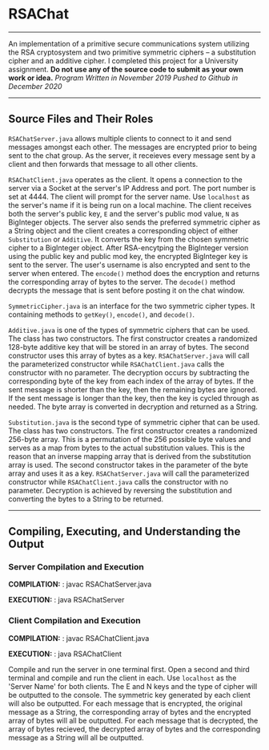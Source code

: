 # RSAChat
***
An implementation of a primitive secure communications system utilizing the RSA cryptosystem and two primitive symmetric ciphers – a substitution cipher and an additive cipher. I completed this project for a University assignment.
**Do not use any of the source code to submit as your own work or idea.**
*Program Written in November 2019* 
*Pushed to Github in December 2020*

***

## Source Files and Their Roles

`RSAChatServer.java` allows multiple clients to connect to it and  send messages amongst each other. The messages are encrypted prior to being sent to the chat group. As the server, it receieves every message sent by a client and then forwards that message to all other clients.

`RSAChatClient.java` operates as the client. It opens a connection to the server via a Socket at the server's IP Address and port. The port number is set at 4444. The client will prompt for the server name. Use `localhost` as the server's name if it is being run on a local machine. The client receives both the server's public key, `E` and the server's public mod value, `N` as BigInteger objects. The server also sends the preferred symmetric cipher as a String object and the client creates a corresponding object of either
`Substitution` or `Additive`. It converts the key from the chosen symmetric cipher to a BigInteger object. After RSA-encytping the BigInteger version using the public key and public mod key, the encrypted BigInteger key is sent to the server. The user's username is also encrypted and sent to the server when entered. The `encode()` method does the encryption and returns the corresponding array of bytes to the server. The `decode()` method decrypts the message that is sent before posting it on the chat window.  

`SymmetricCipher.java` is an interface for the two symmetric cipher types. It containing methods to `getKey()`, `encode()`, and `decode()`. 

`Additive.java` is one of the types of symmetric ciphers that can be used. The class has two constructors. The first constructor creates a randomized 128-byte additive key that will be stored in an array of bytes. The second constructor uses this array of bytes as a key. `RSAChatServer.java` will call the parameterized constructor while `RSAChatClient.java` calls the constructor with no parameter. The decryption occurs by subtracting the corresponding byte of the key from each index of the array of bytes. If the sent message is shorter than the key, then the remaining bytes are ignored. If the sent message is longer than the key, then the key is cycled through as needed. The byte array is converted in decryption and returned as a String. 

`Substitution.java` is the second type of symmetric cipher that can be used. The class has two constructors. The first constructor creates a randomized 256-byte array. This is a permutation of the 256 possible byte values and serves as a map from bytes to the actual substitution values. This is the reason that an inverse mapping array that is derived from the substitution array is used. The second constructor takes in the parameter of the byte array and uses it as a key. `RSAChatServer.java` will call the parameterized constructor while `RSAChatClient.java` calls the constructor with no parameter. Decryption is achieved by reversing the substitution and converting the bytes to a String to be returned.

***

## Compiling, Executing, and Understanding the Output

### Server Compilation and Execution  
**COMPILATION:** :
    javac RSAChatServer.java

**EXECUTION:** :
    java RSAChatServer


### Client Compilation and Execution  
**COMPILATION:** :
    javac RSAChatClient.java

**EXECUTION:** :
    java RSAChatClient

Compile and run the server in one terminal first. Open a second and third terminal and compile and run the client in each. Use `localhost` as the 'Server Name' for both clients. The E and N keys and the type of cipher will be outputted to the console. The symmetric key generated by each client will also be outputted. For each message that is encrypted, the original message as a String, the corresponding array of bytes and the encrypted array of bytes will all be outputted. For each message that is decrypted, the array of bytes recieved, the decrypted array of bytes and the corresponding message as a String will all be outputted. 


